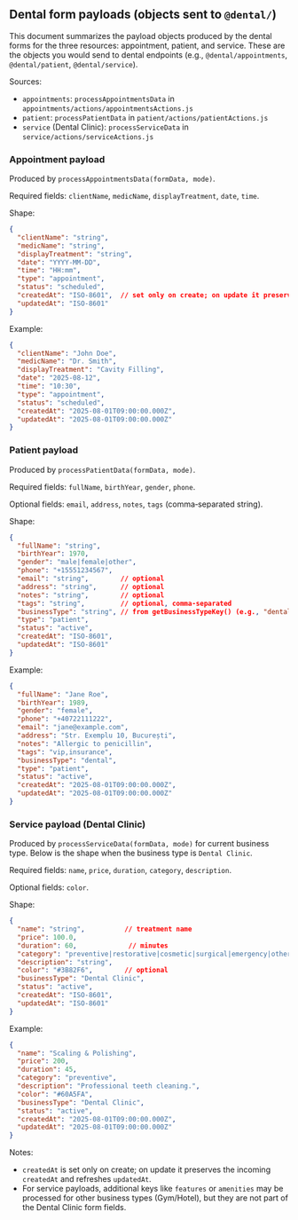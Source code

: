 ## Dental form payloads (objects sent to `@dental/`)

This document summarizes the payload objects produced by the dental forms for the three resources: appointment, patient, and service. These are the objects you would send to dental endpoints (e.g., `@dental/appointments`, `@dental/patient`, `@dental/service`).

Sources:
- `appointments`: `processAppointmentsData` in `appointments/actions/appointmentsActions.js`
- `patient`: `processPatientData` in `patient/actions/patientActions.js`
- `service` (Dental Clinic): `processServiceData` in `service/actions/serviceActions.js`

### Appointment payload
Produced by `processAppointmentsData(formData, mode)`.

Required fields: `clientName`, `medicName`, `displayTreatment`, `date`, `time`.

Shape:

```json
{
  "clientName": "string",
  "medicName": "string",
  "displayTreatment": "string",
  "date": "YYYY-MM-DD",
  "time": "HH:mm",
  "type": "appointment",
  "status": "scheduled",
  "createdAt": "ISO-8601",  // set only on create; on update it preserves incoming createdAt
  "updatedAt": "ISO-8601"
}
```

Example:

```json
{
  "clientName": "John Doe",
  "medicName": "Dr. Smith",
  "displayTreatment": "Cavity Filling",
  "date": "2025-08-12",
  "time": "10:30",
  "type": "appointment",
  "status": "scheduled",
  "createdAt": "2025-08-01T09:00:00.000Z",
  "updatedAt": "2025-08-01T09:00:00.000Z"
}
```

### Patient payload
Produced by `processPatientData(formData, mode)`.

Required fields: `fullName`, `birthYear`, `gender`, `phone`.

Optional fields: `email`, `address`, `notes`, `tags` (comma‑separated string).

Shape:

```json
{
  "fullName": "string",
  "birthYear": 1970,
  "gender": "male|female|other",
  "phone": "+15551234567",
  "email": "string",        // optional
  "address": "string",      // optional
  "notes": "string",        // optional
  "tags": "string",         // optional, comma-separated
  "businessType": "string", // from getBusinessTypeKey() (e.g., "dental")
  "type": "patient",
  "status": "active",
  "createdAt": "ISO-8601",
  "updatedAt": "ISO-8601"
}
```

Example:

```json
{
  "fullName": "Jane Roe",
  "birthYear": 1989,
  "gender": "female",
  "phone": "+40722111222",
  "email": "jane@example.com",
  "address": "Str. Exemplu 10, București",
  "notes": "Allergic to penicillin",
  "tags": "vip,insurance",
  "businessType": "dental",
  "type": "patient",
  "status": "active",
  "createdAt": "2025-08-01T09:00:00.000Z",
  "updatedAt": "2025-08-01T09:00:00.000Z"
}
```

### Service payload (Dental Clinic)
Produced by `processServiceData(formData, mode)` for current business type. Below is the shape when the business type is `Dental Clinic`.

Required fields: `name`, `price`, `duration`, `category`, `description`.

Optional fields: `color`.

Shape:

```json
{
  "name": "string",          // treatment name
  "price": 100.0,
  "duration": 60,             // minutes
  "category": "preventive|restorative|cosmetic|surgical|emergency|other",
  "description": "string",
  "color": "#3B82F6",        // optional
  "businessType": "Dental Clinic",
  "status": "active",
  "createdAt": "ISO-8601",
  "updatedAt": "ISO-8601"
}
```

Example:

```json
{
  "name": "Scaling & Polishing",
  "price": 200,
  "duration": 45,
  "category": "preventive",
  "description": "Professional teeth cleaning.",
  "color": "#60A5FA",
  "businessType": "Dental Clinic",
  "status": "active",
  "createdAt": "2025-08-01T09:00:00.000Z",
  "updatedAt": "2025-08-01T09:00:00.000Z"
}
```

Notes:
- `createdAt` is set only on create; on update it preserves the incoming `createdAt` and refreshes `updatedAt`.
- For service payloads, additional keys like `features` or `amenities` may be processed for other business types (Gym/Hotel), but they are not part of the Dental Clinic form fields.

